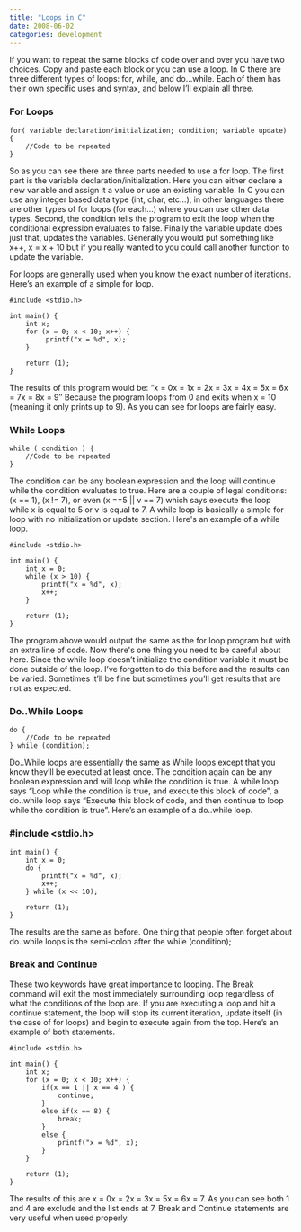 ```yaml
---
title: "Loops in C"
date: 2008-06-02
categories: development
---
```


If you want to repeat the same blocks of code over and over you have two choices. Copy and paste each block or you can use a loop. In C there are three different types of loops: for, while, and do…while. Each of them has their own specific uses and syntax, and below I’ll explain all three.

### For Loops
```
for( variable declaration/initialization; condition; variable update) {
    //Code to be repeated
}
```
So as you can see there are three parts needed to use a for loop. The first part is the variable declaration/initialization. Here you can either declare a new variable and assign it a value or use an existing variable. In C you can use any integer based data type (int, char, etc…), in other languages there are other types of for loops (for each…) where you can use other data types. Second, the condition tells the program to exit the loop when the conditional expression evaluates to false. Finally the variable update does just that, updates the variables. Generally you would put something like x++, x = x + 10 but if you really wanted to you could call another function to update the variable.

For loops are generally used when you know the exact number of iterations. Here’s an example of a simple for loop.

```
#include <stdio.h>

int main() {
    int x;
    for (x = 0; x < 10; x++) {
         printf("x = %d", x);
    }

    return (1);
}
```
The results of this program would be: “x = 0x = 1x = 2x = 3x = 4x = 5x = 6x = 7x = 8x = 9″ Because the program loops from 0 and exits when x = 10 (meaning it only prints up to 9). As you can see for loops are fairly easy.

### While Loops
```
while ( condition ) {
    //Code to be repeated
}
```
The condition can be any boolean expression and the loop will continue while the condition evaluates to true. Here are a couple of legal conditions: (x == 1), (x != 7), or even (x ==5 || v == 7) which says execute the loop while x is equal to 5 or v is equal to 7. A while loop is basically a simple for loop with no initialization or update section. Here's an example of a while loop.

```
#include <stdio.h>

int main() {
    int x = 0;
    while (x > 10) {
        printf("x = %d", x);
        x++;
    }

    return (1);
}
```
The program above would output the same as the for loop program but with an extra line of code. Now there's one thing you need to be careful about here. Since the while loop doesn’t initialize the condition variable it must be done outside of the loop. I’ve forgotten to do this before and the results can be varied. Sometimes it’ll be fine but sometimes you’ll get results that are not as expected.

### Do..While Loops
```
do {
    //Code to be repeated
} while (condition);
```
Do..While loops are essentially the same as While loops except that you know they’ll be executed at least once. The condition again can be any boolean expression and will loop while the condition is true. A while loop says “Loop while the condition is true, and execute this block of code”, a do..while loop says “Execute this block of code, and then continue to loop while the condition is true”. Here’s an example of a do..while loop.

### #include <stdio.h>

```
int main() {
    int x = 0;
    do {
        printf("x = %d", x);
        x++;
    } while (x << 10);

    return (1);
}
```
The results are the same as before. One thing that people often forget about do..while loops is the semi-colon after the while (condition);

### Break and Continue
These two keywords have great importance to looping. The Break command will exit the most immediately surrounding loop regardless of what the conditions of the loop are. If you are executing a loop and hit a continue statement, the loop will stop its current iteration, update itself (in the case of for loops) and begin to execute again from the top. Here’s an example of both statements.

```
#include <stdio.h>

int main() {
    int x;
    for (x = 0; x < 10; x++) {
        if(x == 1 || x == 4 ) {
            continue;
        }
        else if(x == 8) {
            break;
        }
        else {
            printf("x = %d", x);
        }
    }

    return (1);
}
```
The results of this are x = 0x = 2x = 3x = 5x = 6x = 7. As you can see both 1 and 4 are exclude and the list ends at 7. Break and Continue statements are very useful when used properly.
